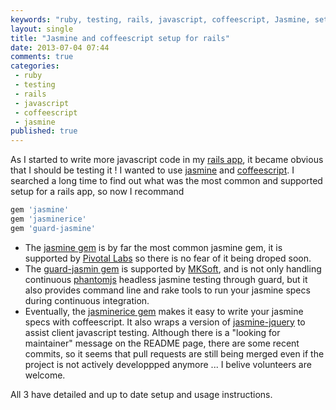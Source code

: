 ```yaml
---
keywords: "ruby, testing, rails, javascript, coffeescript, Jasmine, setup"
layout: single
title: "Jasmine and coffeescript setup for rails"
date: 2013-07-04 07:44
comments: true
categories:
 - ruby
 - testing
 - rails
 - javascript
 - coffeescript
 - jasmine
published: true
---
```

As I started to write more javascript code in my [rails app](https://www.mes-courses.fr), it became obvious that I should be testing it ! I wanted to use [jasmine](http://pivotal.github.io/jasmine/) and [coffeescript](http://coffeescript.org). I searched a long time to find out what was the most common and supported setup for a rails app, so now I recommand

```ruby
gem 'jasmine'
gem 'jasminerice'
gem 'guard-jasmine'
```

* The [jasmine gem](https://github.com/pivotal/jasmine-gem) is by far the most common jasmine gem, it is supported by [Pivotal Labs](http://pivotallabs.com) so there is no fear of it being droped soon.
* The [guard-jasmin gem](https://github.com/netzpirat/guard-jasmine) is supported by [MKSoft](https://mksoft.ch), and is not only handling continuous [phantomjs](http://phantomjs.org/) headless jasmine testing through guard, but it also provides command line and rake tools to run your jasmine specs during continuous integration.
* Eventually, the [jasminerice gem](https://github.com/bradphelan/jasminerice) makes it easy to write your jasmine specs with coffeescript. It also wraps a version of [jasmine-jquery](https://github.com/velesin/jasmine-jquery) to assist client javascript testing. Although there is a "looking for maintainer" message on the README page, there are some recent commits, so it seems that pull requests are still being merged even if the project is not actively developpped anymore ... I belive volunteers are welcome.

All 3 have detailed and up to date setup and usage instructions.
